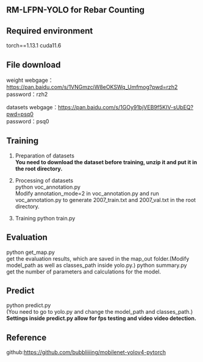## RM-LFPN-YOLO for Rebar Counting

## Required environment
torch==1.13.1 cuda11.6

## File download 
weight
webgage：https://pan.baidu.com/s/1VNGmzciW8eOKSWq_Umfmog?pwd=rzh2  
password：rzh2

datasets
webgage：https://pan.baidu.com/s/1GOy91bjVEB9f5KIV-sUbEQ?pwd=psq0  
password：psq0

## Training
1. Preparation of datasets  
**You need to download the dataset before training, unzip it and put it in the root directory.**  

2. Processing of datasets   
python voc_annotation.py  
Modify annotation_mode=2 in voc_annotation.py and run voc_annotation.py to generate 2007_train.txt and 2007_val.txt in the root directory.   

3. Training 
python train.py 

## Evaluation 
python get_map.py  
get the evaluation results, which are saved in the map_out folder.(Modify model_path as well as classes_path inside yolo.py.)
python summary.py  
get the number of parameters and calculations for the model.
## Predict   
python predict.py  
(You need to go to yolo.py and change the model_path and classes_path.)  
**Settings inside predict.py allow for fps testing and video video detection.** 

## Reference
github:https://github.com/bubbliiiing/mobilenet-yolov4-pytorch
